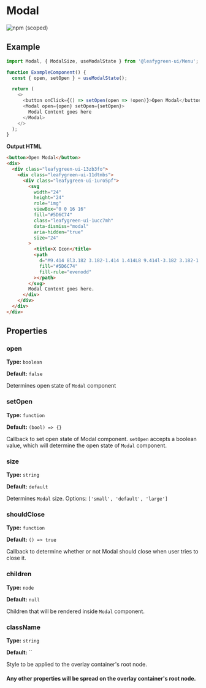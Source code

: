 # Modal

![npm (scoped)](https://img.shields.io/npm/v/@leafygreen-ui/modal.svg)

## Example

```js
import Modal, { ModalSize, useModalState } from '@leafygreen-ui/Menu';

function ExampleComponent() {
  const { open, setOpen } = useModalState();

  return (
    <>
      <button onClick={() => setOpen(open => !open)}>Open Modal</button>
      <Modal open={open} setOpen={setOpen}>
        Modal Content goes here
      </Modal>
    </>
  );
}
```

**Output HTML**

```html
<button>Open Modal</button>
<div>
  <div class="leafygreen-ui-13zb3fo">
    <div class="leafygreen-ui-11dtmbs">
      <div class="leafygreen-ui-1uro5pf">
        <svg
          width="24"
          height="24"
          role="img"
          viewBox="0 0 16 16"
          fill="#5D6C74"
          class="leafygreen-ui-1ucc7mh"
          data-dismiss="modal"
          aria-hidden="true"
          size="24"
        >
          <title>X Icon</title>
          <path
            d="M9.414 8l3.182 3.182-1.414 1.414L8 9.414l-3.182 3.182-1.414-1.414L6.586 8 3.404 4.818l1.414-1.414L8 6.586l3.182-3.182 1.414 1.414L9.414 8z"
            fill="#5D6C74"
            fill-rule="evenodd"
          ></path>
        </svg>
        Modal Content goes here.
      </div>
    </div>
  </div>
</div>
```

## Properties

### open

**Type:** `boolean`

**Default:** `false`

Determines open state of `Modal` component

### setOpen

**Type:** `function`

**Default:** `(bool) => {}`

Callback to set open state of Modal component. `setOpen` accepts a boolean value, which will determine the open state of `Modal` component.

### size

**Type:** `string`

**Default:** `default`

Determines `Modal` size. Options: `['small', 'default', 'large']`

### shouldClose

**Type:** `function`

**Default:** `() => true`

Callback to determine whether or not Modal should close when user tries to close it.

### children

**Type:** `node`

**Default:** `null`

Children that will be rendered inside `Modal` component.

### className

**Type:** `string`

**Default:** ``

Style to be applied to the overlay container's root node.

#### Any other properties will be spread on the overlay container's root node.

